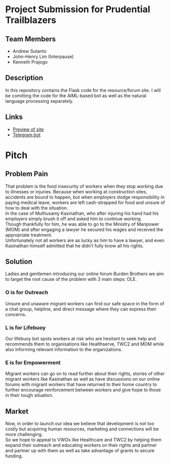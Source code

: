 # Project Submission for Prudential Trailblazers

## Team Members
- Andrew Sutanto
- John-Henry Lim (Interpause)
- Kenneth Prajogo

## Description
In this repository contains the Flask code for the resource/forum site. I will be comitting the code for the AIML-based bot as well as the natural language processing separately.

## Links
- [Preview of site](https://interpause.pythonanywhere.com)
- [Telegram bot](https://t.me/burdenbrotherbot)

# Pitch
## Problem Pain
That problem is the food insecurity of workers when they stop working due to illnesses or injuries. Because when working at construction sites, accidents are bound to happen, but when employers dodge responsibility in paying medical leave, workers are left cash-strapped for food and unsure of how to deal with the situation.
<br>
In the case of Muthusamy Kasinathan, who after injuring his hand had his employers simply brush it off and asked him to continue working.
<br>
Though thankfully for him, he was able to go to the Ministry of Manpower (MOM) and after engaging a lawyer he secured his wages and received the appropriate treatment.
<br>
Unfortunately not all workers are as lucky as him to have a lawyer, and even Kasinathan himself admitted that he didn’t fully know all his rights.


## Solution
Ladies and gentlemen introducing our online forum Burden Brothers we aim to target the root cause of the problem with 3 main steps: OLE.

### O is for Outreach
Unsure and unaware migrant workers can find our safe space in the form of a chat group, helpline, and direct message where they can express their concerns.

### L is for Lifebuoy
Our lifebuoy bot spots workers at risk who are hesitant to seek help and recommends them to organisations like Healthserve, TWC2 and MOM while also informing relevant information to the organizations.

### E is for Empowerment
Migrant workers can go on to read further about their rights, stories of other migrant workers like Kasinathan as well as have discussions on our online forums with migrant workers that have returned to their home country to further encourage reinforcement between workers and give hope to those in their tough situation.

## Market
Now, in order to launch our idea we believe that development is not too costly but acquiring human resources, marketing and connections will be more challenging.
<br>
So we hope to appeal to VWOs like Healthcare and TWC2 by helping them expand their outreach and educating workers on their rights and partner and partner up with them as well as take advantage of grants to secure funding.
